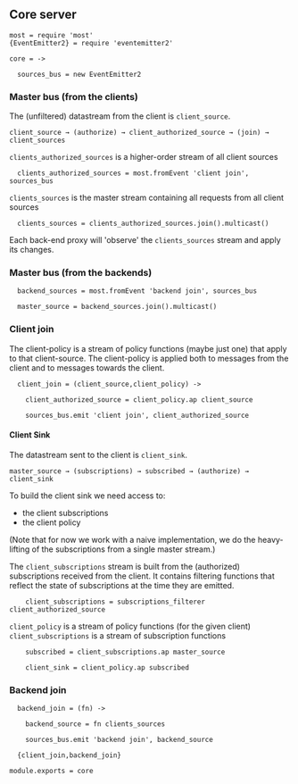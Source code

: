 Core server
-----------

    most = require 'most'
    {EventEmitter2} = require 'eventemitter2'

    core = ->

      sources_bus = new EventEmitter2

### Master bus (from the clients)

The (unfiltered) datastream from the client is `client_source`.

```
client_source → (authorize) → client_authorized_source → (join) → client_sources
```

`clients_authorized_sources` is a higher-order stream of all client sources

      clients_authorized_sources = most.fromEvent 'client join', sources_bus

`clients_sources` is the master stream containing all requests from all client sources

      clients_sources = clients_authorized_sources.join().multicast()

Each back-end proxy will 'observe' the `clients_sources` stream and apply its changes.

### Master bus (from the backends)

      backend_sources = most.fromEvent 'backend join', sources_bus

      master_source = backend_sources.join().multicast()

### Client join

The client-policy is a stream of policy functions (maybe just one) that apply to that client-source.
The client-policy is applied both to messages from the client and to messages towards the client.

      client_join = (client_source,client_policy) ->

        client_authorized_source = client_policy.ap client_source

        sources_bus.emit 'client join', client_authorized_source

#### Client Sink

The datastream sent to the client is `client_sink`.

```
master_source → (subscriptions) → subscribed → (authorize) → client_sink
```

To build the client sink we need access to:
- the client subscriptions
- the client policy

(Note that for now we work with a naive implementation, we do
the heavy-lifting of the subscriptions from a single master stream.)

The `client_subscriptions` stream is built from the (authorized) subscriptions received from the client.
It contains filtering functions that reflect the state of subscriptions at the time they are emitted.

        client_subscriptions = subscriptions_filterer client_authorized_source

`client_policy` is a stream of policy functions (for the given client)
`client_subscriptions` is a stream of subscription functions

        subscribed = client_subscriptions.ap master_source

        client_sink = client_policy.ap subscribed

### Backend join

      backend_join = (fn) ->

        backend_source = fn clients_sources

        sources_bus.emit 'backend join', backend_source

      {client_join,backend_join}

    module.exports = core
